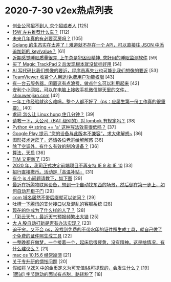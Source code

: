 # 2020-7-30 v2ex热点列表

+ [创业公司招不到人,求个招或者人](https://www.v2ex.com/t/694330#reply125) [125]
+ [15W 左右推荐什么车？](https://www.v2ex.com/t/694251#reply112) [112]
+ [未来几年真的有必要买房吗？](https://www.v2ex.com/t/694263#reply105) [105]
+ [Golang 的生态实在太差了！难道就不存在一个 API，可以直接往 JSON 中添追加新的 key/value？](https://www.v2ex.com/t/694226#reply61) [61]
+ [近期感觉睡眠质量很差, 上午总是犯困没精神, 求好用的睡眠监测软件](https://www.v2ex.com/t/694221#reply59) [59]
+ [买了 Magic TrackPad 2 后发现根本就没鼠标好用](https://www.v2ex.com/t/694314#reply54) [54]
+ [AI 写代码比我们想像的要近，程序员离失业也可能比我们想像的要近](https://www.v2ex.com/t/694359#reply53) [53]
+ [TeamViewer 收紧个人用途/免费用户功能权限](https://www.v2ex.com/t/694327#reply43) [43]
+ [有一台云服务器，闲置这有点浪费，做点什么可以利用起来](https://www.v2ex.com/t/694349#reply42) [42]
+ [安利个小网站，可以在电脑上接收手机微信聊天里的文件， shouwenjian.com](https://www.v2ex.com/t/694264#reply42) [42]
+ [一年工作经验就这么难吗，整个人都不好了（ps：应届生第一份工作真的很重要）](https://www.v2ex.com/t/694318#reply40) [40]
+ [求问 怎么让 Linux hung 住几分钟？](https://www.v2ex.com/t/694281#reply39) [39]
+ [请教一下，大公司（BAT 级别的）对 lombok 有规定吗？](https://www.v2ex.com/t/694322#reply38) [38]
+ [Python 中 string += 'a' 这种写法效率很低吗？](https://www.v2ex.com/t/694317#reply37) [37]
+ [Google Play 提示 “您的设备与此版本不兼容”，求大佬解惑~](https://www.v2ex.com/t/694286#reply36) [36]
+ [图形技术迷茫了，还请各位老哥给解解惑](https://www.v2ex.com/t/694295#reply36) [36]
+ [除了空调外，有什么有效的制冷设备？](https://www.v2ex.com/t/694325#reply36) [36]
+ [算法，天启](https://www.v2ex.com/t/694254#reply36) [36]
+ [TIM 又更新了](https://www.v2ex.com/t/694220#reply35) [35]
+ [2020 年，我司正式决定前端项目不再支持 IE 9 和 IE 10](https://www.v2ex.com/t/694350#reply33) [33]
+ [招行直接撒币。活动是「高温补贴」](https://www.v2ex.com/t/694354#reply31) [31]
+ [有个 js 小问题请教下，如下图](https://www.v2ex.com/t/694344#reply29) [29]
+ [最近在折腾物联网设备，想到一个自动找东西的场景，然后倒在第一步上，如何自动开柜子门](https://www.v2ex.com/t/694363#reply29) [29]
+ [com 域名居然不带后缀就可以访问？](https://www.v2ex.com/t/694227#reply29) [29]
+ [吐槽一下腾讯的支付接口以及混乱的客服系统](https://www.v2ex.com/t/694353#reply28) [28]
+ [现在的你成为了什么样的人了？](https://www.v2ex.com/t/694253#reply28) [28]
+ [「彩云天气」最近天气预报频繁出大错](https://www.v2ex.com/t/694217#reply25) [25]
+ [大 A 股自动打新是否有办法实现？](https://www.v2ex.com/t/694230#reply23) [23]
+ [迫于穷，又不会 ps，没找到免费的不带水印的证件照生成工具，就自己做了个免费的证件照生成工具](https://www.v2ex.com/t/694258#reply22) [22]
+ [一整晚都在做梦，一个接着一个，起床后很疲惫，没有精神。这是啥情况，有什么建议么？](https://www.v2ex.com/t/694280#reply21) [21]
+ [mac os 10.15.6 经常崩溃](https://www.v2ex.com/t/694283#reply21) [21]
+ [关于专升研的惆怅问题](https://www.v2ex.com/t/694301#reply20) [20]
+ [假如将 V2EX 中的金币定义为可充值&&可提现的，会发生什么？](https://www.v2ex.com/t/694428#reply19) [19]
+ [[面试] 字节跳动的面试有点甜，路转粉了](https://www.v2ex.com/t/694414#reply18) [18]
